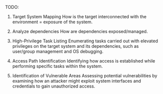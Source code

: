 TODO: 
1. Target System Mapping
	How is the target interconnected with the environment = exposure of the system.

2. Analyze dependencies 
	How are dependencies exposed/managed.

3. High-Privilege Task Listing
	Enumerating tasks carried out with elevated privileges on the target system and its dependencies, such as user/group management and OS debugging.

4. Access Path Identification
	Identifying how access is established while performing specific tasks within the system.
	
5.   Identification of Vulnerable Areas
   Assessing potential vulnerabilities by examining how an attacker might exploit system interfaces and credentials to gain unauthorized access.


